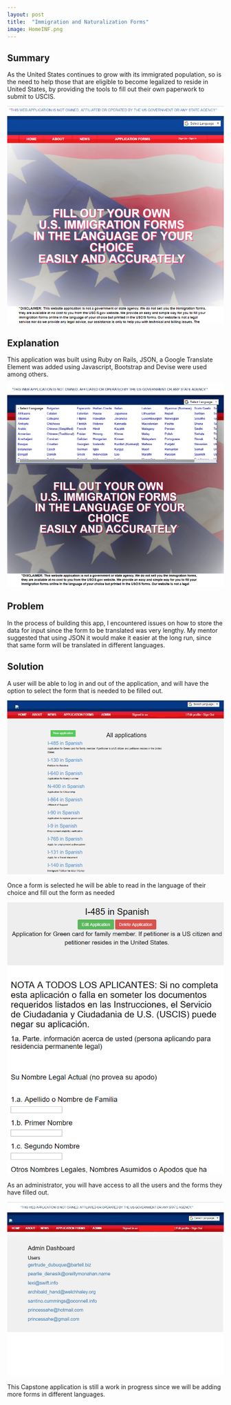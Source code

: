```yaml
---
layout: post
title:  "Immigration and Naturalization Forms"
image: HomeINF.png
---
```


## Summary
As the United States continues to grow with its immigrated population, so is the
need to help those that are eligible to become legalized to reside in United States, by providing the tools to fill out their own paperwork to submit
to USCIS.

![Immigration and Naturalization Forms Home Page](/images/HomeINF.png)

## Explanation
This application was built using Ruby on Rails, JSON, a Google Translate Element was added using Javascript, Bootstrap and Devise were used among others.

![Immigration and Naturalization Forms Google ](/images/GoogleTrans.png)

## Problem
In the process of building this app, I encountered issues on how to store the data for input since the form to be translated was very lengthy. My mentor suggested that using JSON it would make it easier at the long run, since that same form will be translated in different languages.


## Solution
A user will be able to log in and out of the application, and will have the option to select the form that is needed to be filled out.

![Immigration and Naturalization Forms Applications](/images/allApps.jpg)

Once a form is selected he will be able to read in the language of their choice and fill out the form as needed

![Application Form](/images/formaINF.png)

As an administrator, you will have access to all the users and the forms
they have filled out.

![Administrator Dashboard](/images/admindash.jpg)

This Capstone application is still a work in progress since we will be adding more forms in different languages.
